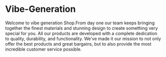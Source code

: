 # Vibe-Generation
Welcome to vibe generation Shop.From day one our team keeps bringing together the finest materials and stunning design to create something very special for you. All our products are developed with a complete dedication to quality, durability, and functionality. We've made it our mission to not only offer the best products and great bargains, but to also provide the most incredible customer service possible.
